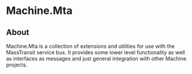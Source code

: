 Machine.Mta
======================================================================

About
-----------

Machine.Mta is a collection of extensions and utilities for use with
the MassTransit service bus. It provides some lower level functionality
as well as interfaces as messages and just general integration with
other Machine projects.
